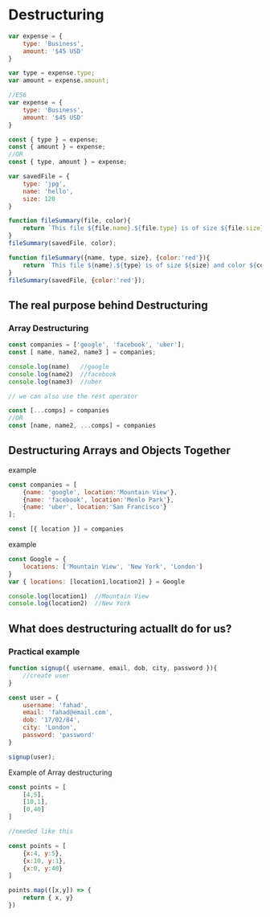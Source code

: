 # Destructuring

```javascript
var expense = {
    type: 'Business',
    amount: '$45 USD'
}

var type = expense.type;
var amount = expense.amount;

//ES6
var expense = {
    type: 'Business',
    amount: '$45 USD'
}

const { type } = expense;
const { amount } = expense;
//OR
const { type, amount } = expense; 
```

```javascript
var savedFile = {
	type: 'jpg',
	name: 'hello',
	size: 120
}

function fileSummary(file, color){
	return `This file ${file.name}.${file.type} is of size ${file.size} and color ${file.color}`;
}
fileSummary(savedFile, color);  

function fileSummary({name, type, size}, {color:'red'}){
    return `This file ${name}.${type} is of size ${size} and color ${color}`;
}
fileSummary(savedFile, {color:'red'});
```

## The real purpose behind Destructuring

### Array Destructuring
```javascript
const companies = ['google', 'facebook', 'uber'];
const [ name, name2, name3 ] = companies;

console.log(name)   //google
console.log(name2)  //facebook
console.log(name3)  //uber

// we can also use the rest operator

const [...comps] = companies
//OR
const [name, name2, ...comps] = companies
```

## Destructuring Arrays and Objects Together

example
```javascript
const companies = [
    {name: 'google', location:'Mountain View'},
    {name: 'facebook', location:'Menlo Park'},
    {name: 'uber', location:'San Francisco'}
];  

const [{ location }] = companies
```

example
```javascript
const Google = {
    locations: ['Mountain View', 'New York', 'London']
}
var { locations: [location1,location2] } = Google

console.log(location1)  //Mountain View
console.log(location2)  //New York
```

## What does destructuring actuallt do for us? 
### Practical example

```javascript
function signup({ username, email, dob, city, password }){
    //create user
}

const user = {
    username: 'fahad',
    email: 'fahad@email.com',
    dob: '17/02/84',
    city: 'London',
    password: 'password'
}

signup(user);
```

Example of Array destructuring
```javascript
const points = [
    [4,5],
    [10,1],
    [0,40]
]

//needed like this

const points = [
    {x:4, y:5},
    {x:10, y:1},
    {x:0, y:40}
]

points.map(([x,y]) => {
    return { x, y}
})
```